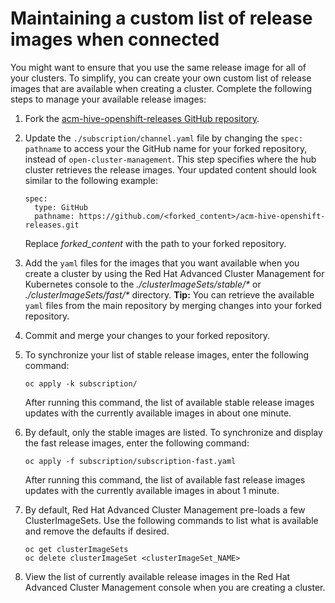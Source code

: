 # Maintaining a custom list of release images when connected

You might want to ensure that you use the same release image for all of your clusters. To simplify, you can create your own custom list of release images that are available when creating a cluster. Complete the following steps to manage your available release images:

1. Fork the [acm-hive-openshift-releases GitHub repository](https://github.com/open-cluster-management/acm-hive-openshift-releases).

2. Update the `./subscription/channel.yaml` file by changing the `spec: pathname` to access your the GitHub name for your forked repository, instead of `open-cluster-management`. This step specifies where the hub cluster retrieves the release images. Your updated content should look similar to the following example: 

   ```
   spec:
     type: GitHub
     pathname: https://github.com/<forked_content>/acm-hive-openshift-releases.git
   ```
  
   Replace _forked_content_ with the path to your forked repository.

3. Add the `yaml` files for the images that you want available when you create a cluster by using the Red Hat Advanced Cluster Management for Kubernetes console to the _./clusterImageSets/stable/*_ or _./clusterImageSets/fast/*_ directory. **Tip:** You can retrieve the available `yaml` files from the main repository by merging changes into your forked repository.

4. Commit and merge your changes to your forked repository.

5. To synchronize your list of stable release images, enter the following command:

   ```
   oc apply -k subscription/
   ```
  
   After running this command, the list of available stable release images updates with the currently available images in about one minute.
  
6. By default, only the stable images are listed. To synchronize and display the fast release images, enter the following command:

   ```
   oc apply -f subscription/subscription-fast.yaml
   ```
  
   After running this command, the list of available fast release images updates with the currently available images in about 1 minute.  

7. By default, Red Hat Advanced Cluster Management pre-loads a few ClusterImageSets. Use the following commands to list what is available and remove the defaults if desired.

   ```
   oc get clusterImageSets
   oc delete clusterImageSet <clusterImageSet_NAME>
   ```

8. View the list of currently available release images in the Red Hat Advanced Cluster Management console when you are creating a cluster.
